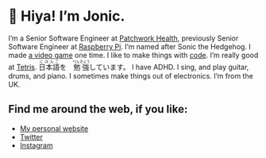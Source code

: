 # 👋 Hiya! I’m Jonic.

I’m a Senior Software Engineer at [Patchwork Health](https://github.com/patchworkhealth), previously Senior Software Engineer at [Raspberry Pi](https://www.raspberrypi.org). I’m named after Sonic the Hedgehog. I made [a video game](https://jonic.itch.io/knifey-spoony) one time. I like to make things with [code](https://www.100yen.co.uk/code). I’m really good at [Tetris](https://www.100yen.co.uk/code/tetris). <span lang="ja"><ruby><rb>日本語</rb><rp>(</rp><rt>にほんご</rt><rp>)</rp></ruby>を　<ruby><rb>勉強</rb><rp>(</rp><rt>べんきょう</rt><rp>)</rp></ruby>しています。</span> I have ADHD. I sing, and play guitar, drums, and piano. I sometimes make things out of electronics. I’m from the UK.

## Find me around the web, if you like:

- [My personal website](https://www.100yen.co.uk)
- [Twitter](https://twitter.com/Jonic)
- [Instagram](https://www.instagram.com/Jonic/)
